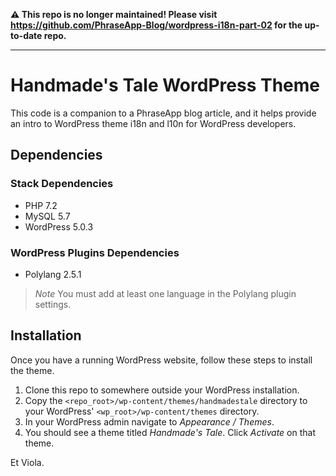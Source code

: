 **⚠️ This repo is no longer maintained! Please visit https://github.com/PhraseApp-Blog/wordpress-i18n-part-02 for the up-to-date repo.**

---

# Handmade's Tale WordPress Theme
This code is a companion to a PhraseApp blog article, and it helps provide an
intro to WordPress theme i18n and l10n for WordPress developers.

## Dependencies

### Stack Dependencies
- PHP 7.2
- MySQL 5.7
- WordPress 5.0.3

### WordPress Plugins Dependencies
- Polylang 2.5.1

> _Note_ You must add at least one language in the Polylang plugin settings.

## Installation
Once you have a running WordPress website, follow these steps to install the
theme.

1. Clone this repo to somewhere outside your WordPress installation.
1. Copy the `<repo_root>/wp-content/themes/handmadestale` directory to your WordPress' `<wp_root>/wp-content/themes` directory.
1. In your WordPress admin navigate to _Appearance / Themes_.
1. You should see a theme titled _Handmade's Tale_. Click _Activate_ on that
theme.

Et Viola.
